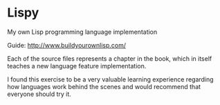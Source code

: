 # Lispy
My own Lisp programming language implementation

Guide: http://www.buildyourownlisp.com/

Each of the source files represents a chapter in the book, which in itself teaches a new language feature implementation.

I found this exercise to be a very valuable learning experience regarding how languages work behind the scenes and would recommend that everyone should try it.
